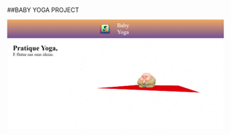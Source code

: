 ##BABY YOGA PROJECT

![Logo do R](https://github.com/DanielGiaquetoGomes04/ProjetoBabyYoga/blob/main/Foto/FotoTrabalho.png)
